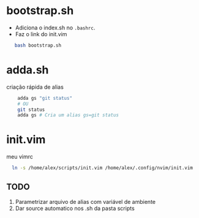 # bootstrap.sh
- Adiciona o index.sh no `.bashrc`.
- Faz o link do init.vim
```bash
   bash bootstrap.sh
```
# adda.sh
criação rápida de alias
```bash
    adda gs "git status"
    # OU
    git status
    adda gs # Cria um alias gs=git status
```

# init.vim
meu vimrc
```bash
  ln -s /home/alex/scripts/init.vim /home/alex/.config/nvim/init.vim
```

## TODO

1. Parametrizar arquivo de alias com variável de ambiente
2. Dar source automatico nos .sh da pasta scripts
